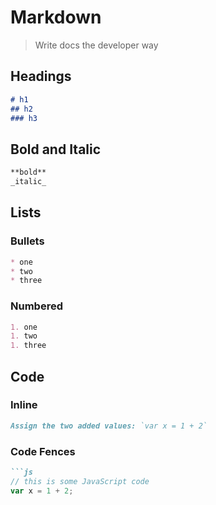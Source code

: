 Markdown
===

> Write docs the developer way

## Headings

```md
# h1
## h2
### h3
```

## Bold and Italic

```md
**bold**
_italic_
```

## Lists

### Bullets

```md
* one
* two
* three
```

### Numbered

```md
1. one
1. two
1. three
```

## Code

### Inline

```md
Assign the two added values: `var x = 1 + 2`
```

### Code Fences

```md
```js
// this is some JavaScript code
var x = 1 + 2;
```
```  
    